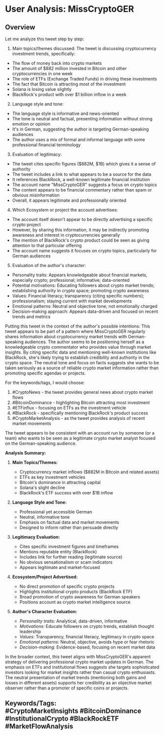 # User Analysis: MissCryptoGER

## Overview

<think>
Let me analyze this tweet step by step:

1. Main topics/themes discussed:
The tweet is discussing cryptocurrency investment trends, specifically:
- The flow of money back into crypto markets
- The amount of $882 million invested in Bitcoin and other cryptocurrencies in one week
- The role of ETFs (Exchange Traded Funds) in driving these investments
- The fact that Bitcoin is attracting most of the investment
- Solana is losing value slightly
- BlackRock's product with over $1 billion inflow in a week

2. Language style and tone:
- The language style is informative and news-oriented
- The tone is neutral and factual, presenting information without strong emotion or opinion
- It's in German, suggesting the author is targeting German-speaking audiences
- The author uses a mix of formal and informal language with some professional financial terminology

3. Evaluation of legitimacy:
- The tweet cites specific figures ($882M, $1B) which gives it a sense of authority
- The tweet includes a link to what appears to be a source for the data
- It references BlackRock, a well-known legitimate financial institution
- The account name "MissCryptoGER" suggests a focus on crypto topics
- The content appears to be financial commentary rather than spam or obvious misinformation
- Overall, it appears legitimate and professionally oriented

4. Which Ecosystem or project the account advertises:
- The account itself doesn't appear to be directly advertising a specific crypto project
- However, by sharing this information, it may be indirectly promoting awareness and interest in cryptocurrencies generally
- The mention of BlackRock's crypto product could be seen as giving attention to that particular offering
- The account name suggests it focuses on crypto topics, particularly for German audiences

5. Evaluation of the author's character:
- Personality traits: Appears knowledgeable about financial markets, especially crypto; professional; informative; data-oriented
- Potential motivations: Educating followers about crypto market trends; establishing authority in crypto space; promoting crypto awareness
- Values: Financial literacy; transparency (citing specific numbers); professionalism; staying current with market developments
- Emotional patterns: Neutral and objective tone; not emotionally charged
- Decision-making approach: Appears data-driven and focused on recent trends and metrics

Putting this tweet in the context of the author's possible intentions:
This tweet appears to be part of a pattern where MissCryptoGER regularly shares information about cryptocurrency market trends with German-speaking audiences. The author seems to be positioning herself as a knowledgeable crypto commentator who provides value through market insights. By citing specific data and mentioning well-known institutions like BlackRock, she's likely trying to establish credibility and authority in the crypto space. The neutral tone and focus on facts suggests she wants to be taken seriously as a source of reliable crypto market information rather than promoting specific agendas or projects.

For the keywords/tags, I would choose:
1. #CryptoNews - the tweet provides general news about crypto market flows
2. #BitcoinDominance - highlighting Bitcoin attracting most investment
3. #ETFinflux - focusing on ETFs as the investment vehicle
4. #BlackRock - specifically mentioning BlackRock's product success
5. #CryptoMarketAnalysis - as the tweet provides analysis of recent market movements

The tweet appears to be consistent with an account run by someone (or a team) who wants to be seen as a legitimate crypto market analyst focused on the German-speaking audience.
</think>

**Analysis Summary:**

1. **Main Topics/Themes:**
   - Cryptocurrency market inflows ($882M in Bitcoin and related assets)
   - ETFs as key investment vehicles
   - Bitcoin's dominance in attracting capital
   - Solana's slight decline
   - BlackRock's ETF success with over $1B inflow

2. **Language Style and Tone:**
   - Professional yet accessible German
   - Neutral, informative tone
   - Emphasis on factual data and market movements
   - Designed to inform rather than persuade directly

3. **Legitimacy Evaluation:**
   - Cites specific investment figures and timeframes
   - Mentions reputable entity (BlackRock)
   - Includes link for further reading (legitimate source)
   - No obvious sensationalism or scam indicators
   - Appears legitimate and market-focused

4. **Ecosystem/Project Advertised:**
   - No direct promotion of specific crypto projects
   - Highlights institutional crypto products (BlackRock ETF)
   - Broad promotion of crypto awareness for German speakers
   - Positions account as crypto market intelligence source

5. **Author's Character Evaluation:**
   - *Personality traits:* Analytical, data-driven, informative
   - *Motivations:* Educate followers on crypto trends, establish thought leadership
   - *Values:* Transparency, financial literacy, legitimacy in crypto space
   - *Emotional patterns:* Neutral, objective, avoids hype or fear rhetoric
   - *Decision-making:* Evidence-based, focusing on recent market data

In the broader context, this tweet aligns with MissCryptoGER's apparent strategy of delivering professional crypto market updates in German. The emphasis on ETFs and institutional flows suggests she targets sophisticated investors looking for market insights rather than casual crypto enthusiasts. The neutral presentation of market trends (mentioning both gains and losses in different assets) supports her credibility as an objective market observer rather than a promoter of specific coins or projects.

**Keywords/Tags:**  
#CryptoMarketInsights #BitcoinDominance #InstitutionalCrypto #BlackRockETF #MarketFlowAnalysis
---

